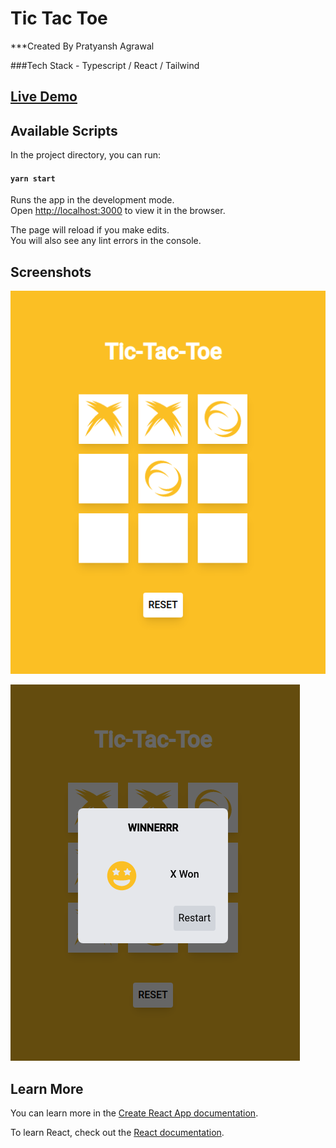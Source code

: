 # Tic Tac Toe

***Created By Pratyansh Agrawal

###Tech Stack - Typescript / React / Tailwind

## [Live Demo](https://pratyansh-agrawal.github.io/tictactoe-ts/)

## Available Scripts

In the project directory, you can run:

#### `yarn start`

Runs the app in the development mode.\
Open [http://localhost:3000](http://localhost:3000) to view it in the browser.

The page will reload if you make edits.\
You will also see any lint errors in the console.

## Screenshots
![alt text](https://github.com/pratyansh-agrawal/tictactoe-ts/blob/main/images/tictactoe1.png?raw=true)

![alt text](https://github.com/pratyansh-agrawal/tictactoe-ts/blob/main/images/tictactoe2.png?raw=true)

## Learn More

You can learn more in the [Create React App documentation](https://facebook.github.io/create-react-app/docs/getting-started).

To learn React, check out the [React documentation](https://reactjs.org/).
